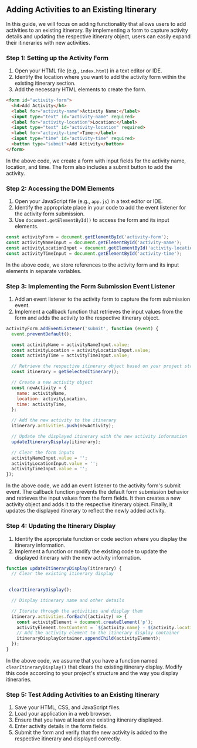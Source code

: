 ## Adding Activities to an Existing Itinerary

In this guide, we will focus on adding functionality that allows users to add activities to an existing itinerary. By implementing a form to capture activity details and updating the respective itinerary object, users can easily expand their itineraries with new activities.

### Step 1: Setting up the Activity Form

1. Open your HTML file (e.g., `index.html`) in a text editor or IDE.
2. Identify the location where you want to add the activity form within the existing itinerary section.
3. Add the necessary HTML elements to create the form.

```html
<form id="activity-form">
  <h4>Add Activity</h4>
  <label for="activity-name">Activity Name:</label>
  <input type="text" id="activity-name" required>
  <label for="activity-location">Location:</label>
  <input type="text" id="activity-location" required>
  <label for="activity-time">Time:</label>
  <input type="time" id="activity-time" required>
  <button type="submit">Add Activity</button>
</form>
```

In the above code, we create a form with input fields for the activity name, location, and time. The form also includes a submit button to add the activity.

### Step 2: Accessing the DOM Elements

1. Open your JavaScript file (e.g., `app.js`) in a text editor or IDE.
2. Identify the appropriate place in your code to add the event listener for the activity form submission.
3. Use `document.getElementById()` to access the form and its input elements.

```javascript
const activityForm = document.getElementById('activity-form');
const activityNameInput = document.getElementById('activity-name');
const activityLocationInput = document.getElementById('activity-location');
const activityTimeInput = document.getElementById('activity-time');
```

In the above code, we store references to the activity form and its input elements in separate variables.

### Step 3: Implementing the Form Submission Event Listener

1. Add an event listener to the activity form to capture the form submission event.
2. Implement a callback function that retrieves the input values from the form and adds the activity to the respective itinerary object.

```javascript
activityForm.addEventListener('submit', function (event) {
  event.preventDefault();

  const activityName = activityNameInput.value;
  const activityLocation = activityLocationInput.value;
  const activityTime = activityTimeInput.value;

  // Retrieve the respective itinerary object based on your project structure
  const itinerary = getSelectedItinerary();

  // Create a new activity object
  const newActivity = {
    name: activityName,
    location: activityLocation,
    time: activityTime,
  };

  // Add the new activity to the itinerary
  itinerary.activities.push(newActivity);

  // Update the displayed itinerary with the new activity information
  updateItineraryDisplay(itinerary);

  // Clear the form inputs
  activityNameInput.value = '';
  activityLocationInput.value = '';
  activityTimeInput.value = '';
});
```

In the above code, we add an event listener to the activity form's submit event. The callback function prevents the default form submission behavior and retrieves the input values from the form fields. It then creates a new activity object and adds it to the respective itinerary object. Finally, it updates the displayed itinerary to reflect the newly added activity.

### Step 4: Updating the Itinerary Display

1. Identify the appropriate function or code section where you display the itinerary information.
2. Implement a function or modify the existing code to update the displayed itinerary with the new activity information.

```javascript
function updateItineraryDisplay(itinerary) {
  // Clear the existing itinerary display
 

 clearItineraryDisplay();

  // Display itinerary name and other details

  // Iterate through the activities and display them
  itinerary.activities.forEach((activity) => {
    const activityElement = document.createElement('p');
    activityElement.textContent = `${activity.name} - ${activity.location} (${activity.time})`;
    // Add the activity element to the itinerary display container
    itineraryDisplayContainer.appendChild(activityElement);
  });
}
```

In the above code, we assume that you have a function named `clearItineraryDisplay()` that clears the existing itinerary display. Modify this code according to your project's structure and the way you display itineraries.

### Step 5: Test Adding Activities to an Existing Itinerary

1. Save your HTML, CSS, and JavaScript files.
2. Load your application in a web browser.
3. Ensure that you have at least one existing itinerary displayed.
4. Enter activity details in the form fields.
5. Submit the form and verify that the new activity is added to the respective itinerary and displayed correctly.

